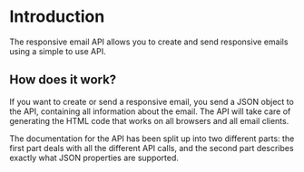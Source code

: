 # Introduction

The responsive email API allows you to create and send responsive emails using 
a simple to use API. 

## How does it work?

If you want to create or send a responsive email, you send a JSON object to the 
API, containing all information about the email. The API will take care of 
generating the HTML code that works on all browsers and all email clients.

The documentation for the API has been split up into two different parts: the 
first part deals with all the different API calls, and the second part 
describes exactly what JSON properties are supported.
